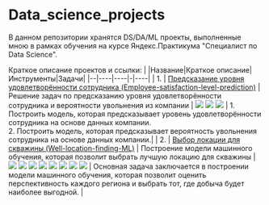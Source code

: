 # Data_science_projects
В данном репозитории хранятся DS/DA/ML проекты,  выполненные мною в рамках обучения на курсе Яндекс.Практикума "Специалист по Data Science".

Краткое описание проектов и ссылки:
| |Название|Краткое описание|Инструменты|Задачи|
|--|----|----|-|----|
| 1.  | [Предсказание уровня удовлетворённости сотрудника (Employee-satisfaction-level-prediction)](https://github.com/alinaukhalova/Data_science_projects/tree/main/Employee-satisfaction-level-prediction) |     Решение задач по предсказанию уровня удовлетворённости сотрудника и вероятности увольнения из компании       |      ![](https://img.shields.io/badge/-Python-98C79D) ![](https://img.shields.io/badge/-Pandas-A4C4B4) ![](https://img.shields.io/badge/-Предобработка-90D3C3)           |     1. Построить модель, которая предсказывает уровень удовлетворённости сотрудника на основе данных компании.<br>2. Построить модель, которая предсказывает вероятность увольнения сотрудника на основе данных компании.|
| 2.  | [Выбор локации для скважины (Well-location-finding-ML)](https://github.com/alinaukhalova/Data_science_projects/tree/main/Well-location-finding-ML) | Построение модели машинного обучения, которая позволит выбрать лучшую локацию для скважины | ![](https://img.shields.io/badge/-Python-98C79D) ![](https://img.shields.io/badge/-Pandas-A4C4B4) ![](https://img.shields.io/badge/-Предобработка-90D3C3) ![](https://img.shields.io/badge/-Matplotlib-DAA1A9) ![](https://img.shields.io/badge/-Scipy-DAA6B7) ![](https://img.shields.io/badge/-Sklearn-F9E1A1) ![](https://img.shields.io/badge/-Bootstrap-D1D3D4) ![](https://img.shields.io/badge/-LinearRegression-FFBC8B)  | Основная задача заключается в построении модели машинного обучения, которая позволит оценить перспективность каждого региона и выбрать тот, где добыча будет наиболее выгодной. |





